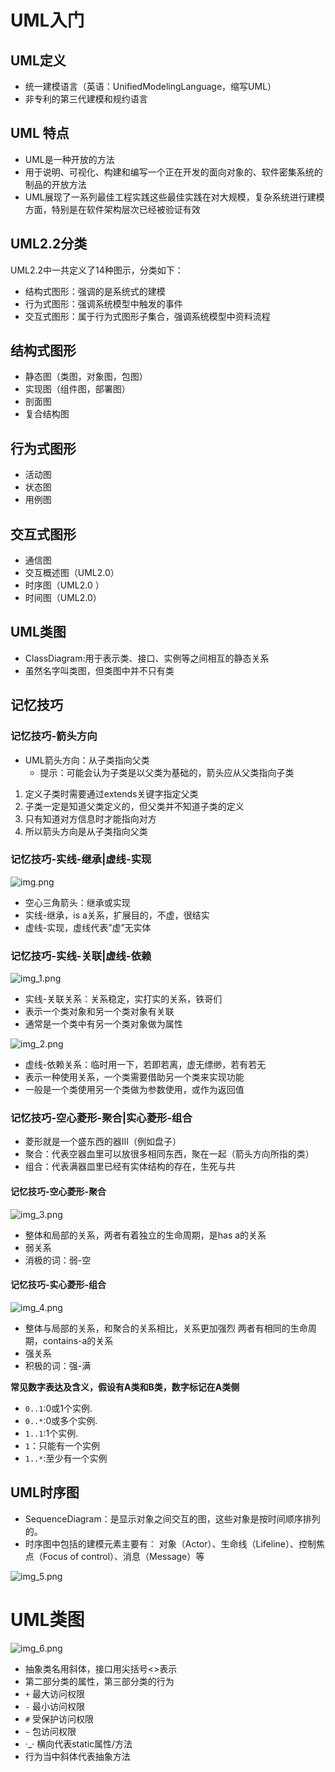 # UML入门

## UML定义

- 统一建模语言（英语：UnifiedModelingLanguage，缩写UML）
- 非专利的第三代建模和规约语言

## UML 特点

- UML是一种开放的方法
- 用于说明、可视化、构建和编写一个正在开发的面向对象的、软件密集系统的制品的开放方法
- UML展现了一系列最佳工程实践这些最佳实践在对大规模，复杂系统进行建模方面，特别是在软件架构层次已经被验证有效

## UML2.2分类

UML2.2中一共定义了14种图示，分类如下：

- 结构式图形：强调的是系统式的建模
- 行为式图形：强调系统模型中触发的事件
- 交互式图形：属于行为式图形子集合，强调系统模型中资料流程

## 结构式图形

- 静态图（类图，对象图，包图）
- 实现图（组件图，部署图）
- 剖面图
- 复合结构图

## 行为式图形

- 活动图
- 状态图
- 用例图

## 交互式图形

- 通信图
- 交互概述图（UML2.0）
- 时序图（UML2.0 ）
- 时间图（UML2.0）

## UML类图

- ClassDiagram:用于表示类、接口、实例等之间相互的静态关系
- 虽然名字叫类图，但类图中并不只有类

## 记忆技巧

### 记忆技巧-箭头方向

- UML箭头方向：从子类指向父类
    - 提示：可能会认为子类是以父类为基础的，箭头应从父类指向子类

1. 定义子类时需要通过extends关键字指定父类
2. 子类一定是知道父类定义的，但父类并不知道子类的定义
3. 只有知道对方信息时才能指向对方
4. 所以箭头方向是从子类指向父类

### 记忆技巧-实线-继承|虚线-实现

![img.png](img.png)

- 空心三角箭头：继承或实现
- 实线-继承，is a关系，扩展目的，不虚，很结实
- 虚线-实现，虚线代表”虚”无实体

### 记忆技巧-实线-关联|虚线-依赖

![img_1.png](img_1.png)

- 实线-关联关系：关系稳定，实打实的关系，铁哥们
- 表示一个类对象和另一个类对象有关联
- 通常是一个类中有另一个类对象做为属性

![img_2.png](img_2.png)

- 虚线-依赖关系：临时用一下，若即若离，虚无缥缈，若有若无
- 表示一种使用关系，一个类需要借助另一个类来实现功能
- 一般是一个类使用另一个类做为参数使用，或作为返回值

### 记忆技巧-空心菱形-聚合|实心菱形-组合

- 菱形就是一个盛东西的器Ⅲ（例如盘子）
- 聚合：代表空器血里可以放很多相同东西，聚在一起（箭头方向所指的类）
- 组合：代表满器皿里已经有实体结构的存在，生死与共

#### 记忆技巧-空心菱形-聚合

![img_3.png](img_3.png)

- 整体和局部的关系，两者有着独立的生命周期，是has a的关系
- 弱关系
- 消极的词：弱-空

#### 记忆技巧-实心菱形-组合

![img_4.png](img_4.png)

- 整体与局部的关系，和聚合的关系相比，关系更加强烈 两者有相同的生命周期，contains-a的关系
- 强关系
- 积极的词：强-满

**常见数字表达及含义，假设有A类和B类，数字标记在A类侧**

- `0..1`:0或1个实例.
- `0..*`:0或多个实例.
- `1..1`:1个实例.
- `1`：只能有一个实例
- `1..*`:至少有一个实例

## UML时序图

- SequenceDiagram：是显示对象之间交互的图，这些对象是按时间顺序排列的。
- 时序图中包括的建模元素主要有： 对象（Actor）、生命线（Lifeline）、控制焦点（Focus of control）、消息（Message）等

![img_5.png](img_5.png)

# UML类图

![img_6.png](img_6.png)

- 抽象类名用斜体，接口用尖括号<>表示
- 第二部分类的属性，第三部分类的行为
- `+` 最大访问权限
- `-` 最小访问权限
- `#` 受保护访问权限
- `~` 包访问权限
- ·_· 横向代表static属性/方法
- 行为当中斜体代表抽象方法

